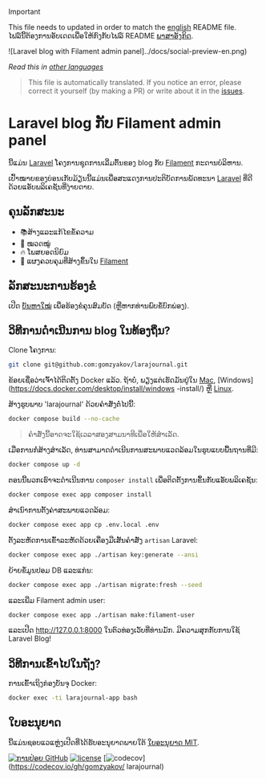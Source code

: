 >[!IMPORTANT]
>This file needs to updated in order to match the [english](/README.md) README file.  
>ໄຟລ໌ນີ້ຕ້ອງການອັບເດດເພື່ອໃຫ້ກົງກັບໄຟລ໌ README [ພາສາອັງກິດ](/README.md).

![Laravel blog with Filament admin panel]../docs/social-preview-en.png)

_Read this in [other languages](./Translations.md)_

>This file is automatically translated. If you notice an error, please correct it yourself (by making a PR) or write about it in the [issues](https://github.com/gomzyakov/larajournal/issues).

# Laravel blog ກັບ Filament admin panel

ນີ້​ແມ່ນ [Laravel](https://laravel.com) ໂຄງ​ການ​ຊຸດ​ການ​ເລີ່ມ​ຕົ້ນ​ຂອງ blog ກັບ [Filament](https://filamentphp.com) ກະ​ດານ​ບໍ​ລິ​ຫານ.

ເປົ້າໝາຍຂອງບ່ອນເກັບມ້ຽນນີ້ແມ່ນເພື່ອສະແດງການປະຕິບັດການພັດທະນາ [Laravel](https://laravel.com) ທີ່ດີດ້ວຍແອັບພລິເຄຊັນທີ່ງ່າຍດາຍ.

## ຄຸນ​ລັກ​ສະ​ນະ

- 📚ສ້າງແລະແກ້ໄຂຂໍ້ຄວາມ
- 🥑 ໝວດໝູ່
- 🔥 ໂພສຍອດນິຍົມ
- 🎉 ແຜງຄວບຄຸມທີ່ສ້າງຂຶ້ນໃນ [Filament](https://filamentphp.com)

## ລັກສະນະການຮ້ອງຂໍ

ເປີດ [ບັນຫາໃໝ່](https://github.com/gomzyakov/larajournal/issues/new) ເພື່ອຮ້ອງຂໍຄຸນສົມບັດ (ຫຼືຫາກທ່ານພົບຂໍ້ບົກພ່ອງ).

## ວິທີການດໍາເນີນການ blog ໃນທ້ອງຖິ່ນ?

Clone ໂຄງ​ການ​:

```bash
git clone git@github.com:gomzyakov/larajournal.git
```

ຂ້ອຍເຊື່ອວ່າເຈົ້າໄດ້ຕິດຕັ້ງ Docker ແລ້ວ. ຖ້າບໍ່, ພຽງແຕ່ເຮັດມັນຢູ່ໃນ [Mac](https://docs.docker.com/desktop/install/mac-install/), [Windows](https://docs.docker.com/desktop/install/windows -install/) ຫຼື [Linux](https://docs.docker.com/desktop/install/linux-install/).

ສ້າງຮູບພາບ 'larajournal' ດ້ວຍຄໍາສັ່ງຕໍ່ໄປນີ້:

```bash
docker compose build --no-cache
```

> ຄຳສັ່ງນີ້ອາດຈະໃຊ້ເວລາສອງສາມນາທີເພື່ອໃຫ້ສຳເລັດ.

ເມື່ອ​ການ​ກໍ່​ສ້າງ​ສໍາ​ເລັດ​, ທ່ານ​ສາ​ມາດ​ດໍາ​ເນີນ​ການ​ສະ​ພາບ​ແວດ​ລ້ອມ​ໃນ​ຮູບ​ແບບ​ພື້ນ​ຖານ​ທີ່​ມີ​:

```bash
docker compose up -d
```

ຕອນນີ້ພວກເຮົາຈະດໍາເນີນການ `composer install` ເພື່ອຕິດຕັ້ງການຂຶ້ນກັບແອັບພລິເຄຊັນ:

```bash
docker compose exec app composer install
```

ສຳເນົາການຕັ້ງຄ່າສະພາບແວດລ້ອມ:

```bash
docker compose exec app cp .env.local .env
```

ຕັ້ງລະຫັດການເຂົ້າລະຫັດດ້ວຍເຄື່ອງມືເສັ້ນຄໍາສັ່ງ `artisan` Laravel:

```bash
docker compose exec app ./artisan key:generate --ansi
```

ຍ້າຍຂໍ້ມູນປອມ DB ແລະແກ່ນ:

```bash
docker compose exec app ./artisan migrate:fresh --seed
```

ແລະເພີ່ມ Filament admin user:

```bash
docker compose exec app ./artisan make:filament-user
```

ແລະເປີດ http://127.0.0.1:8000 ໃນຕົວທ່ອງເວັບທີ່ທ່ານມັກ. ມີຄວາມສຸກກັບການໃຊ້ Laravel Blog!

## ວິທີການເຂົ້າໄປໃນຖັງ?

ການເຂົ້າເຖິງກ່ອງບັນຈຸ Docker:

```bash
docker exec -ti larajournal-app bash
```

## ໃບອະນຸຍາດ

ນີ້ແມ່ນຊອບແວແຫຼ່ງເປີດທີ່ໄດ້ຮັບອະນຸຍາດພາຍໃຕ້ [ໃບອະນຸຍາດ MIT](https://github.com/gomzyakov/php-code-style/blob/main/LICENSE).


[![ການປ່ອຍ GitHub](https://img.shields.io/github/release/gomzyakov/larajournal.svg)](https://github.com/gomzyakov/larajournal/releases/latest)
[![license](https://img.shields.io/badge/License-MIT-green.svg)](https://github.com/gomzyakov/larajournal/blob/development/LICENSE)
[![codecov](https://codecov.io/gh/gomzyakov/larajournal/branch/main/graph/badge.svg?token=4CYTVMVUYV)](https://codecov.io/gh/gomzyakov/ larajournal)
